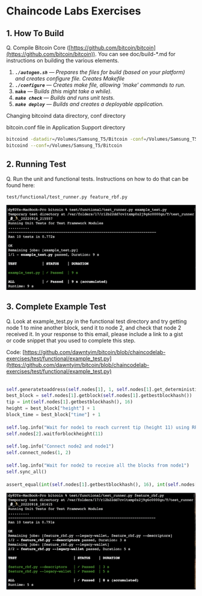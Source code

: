 # Chaincode Labs Exercises

## 1. How To Build

Q. Compile Bitcoin Core ([https://github.com/bitcoin/bitcoin](https://github.com/bitcoin/bitcoin)). You can see doc/build-*.md for instructions on building the various elements.

1. ***`./autogen.sh`** — Prepares the files for build (based on your platform) and creates configure file. Creates Makefile*
2. ***`./configure`** — Creates make file, allowing ‘make’ commands to run.*
3. **`make`** — B*uilds (this might take a while).*
4. ***`make check`*** *— Builds and runs unit tests.*
5. ***`make deploy`** — Builds and creates a deployable application.*

Changing bitcoind data directory, conf directory

bitcoin.conf file in Application Support directory

```bash
bitcoind -datadir=/Volumes/Samsung_T5/Bitcoin -conf=/Volumes/Samsung_T5/Bitcoin
bitcoind --conf=/Volumes/Samsung_T5/Bitcoin
```

## 2. Running Test
Q. Run the unit and functional tests. Instructions on how to do that can be found here:

```bash
test/functional/test_runner.py feature_rbf.py
```

![feature_rbf run](Pictures/example_test_run.png)

## 3. Complete Example Test
Q. Look at example_test.py in the functional test directory and try getting node 1 to mine another block, send it to node 2, and check that node 2 received it. In your response to this email, please include a link to a gist or code snippet that you used to complete this step.


Code: [https://github.com/dawntyim/bitcoin/blob/chaincodelab-exercises/test/functional/example_test.py](https://github.com/dawntyim/bitcoin/blob/chaincodelab-exercises/test/functional/example_test.py)

```python

self.generatetoaddress(self.nodes[1], 1, self.nodes[1].get_deterministic_priv_key().address)
best_block = self.nodes[1].getblock(self.nodes[1].getbestblockhash())
tip = int(self.nodes[1].getbestblockhash(), 16)
height = best_block["height"] + 1
block_time = best_block["time"] + 1

self.log.info("Wait for node1 to reach current tip (height 11) using RPC")
self.nodes[2].waitforblockheight(11)

self.log.info("Connect node2 and node1")
self.connect_nodes(1, 2)

self.log.info("Wait for node2 to receive all the blocks from node1")
self.sync_all()

assert_equal(int(self.nodes[1].getbestblockhash(), 16), int(self.nodes[2].getbestblockhash(), 16))
```

![example_test_run](Pictures/feature_rbf_run.png)